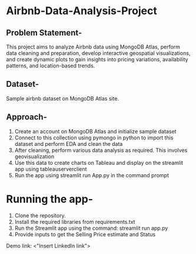 # Airbnb-Data-Analysis-Project

## Problem Statement-

This project aims to analyze Airbnb data using MongoDB Atlas, perform data cleaning and preparation, develop interactive geospatial visualizations, and create dynamic plots to gain insights into pricing variations, availability patterns, and location-based trends.

## Dataset-

Sample airbnb dataset on MongoDB Atlas site.

## Approach-

1) Create an account on MongoDB Atlas and initialize sample dataset
2) Connect to this collection using pymongo in python to import this dataset and perform EDA and clean the data
3) After cleaning, perform various data analysis as required. This involves geovisualization
4) Use this data to create charts on Tableau and display on the streamlit app using tableauserverclient
5) Run the app using streamlit run App.py in the command prompt

# Running the app-

1. Clone the repository.
2. Install the required libraries from requirements.txt
3. Run the Streamlit app using the command: streamlit run app.py
4. Provide inputs to get the Selling Price estimate and Status

Demo link: <"Insert LinkedIn link">

